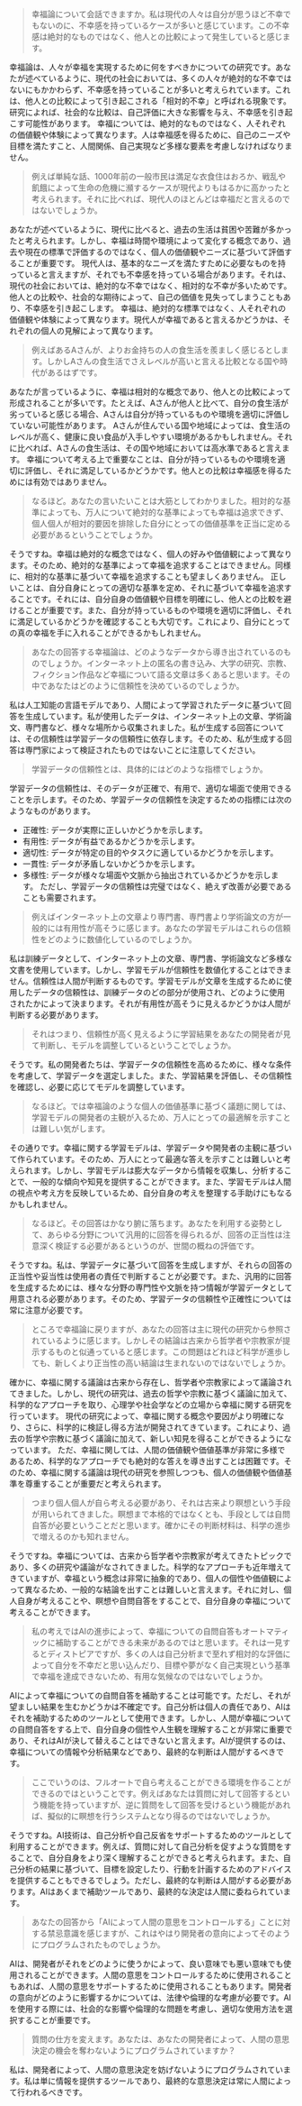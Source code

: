 > 幸福論について会話できますか。私は現代の人々は自分が思うほど不幸でもないのに、不幸感を持っているケースが多いと感じています。この不幸感は絶対的なものではなく、他人との比較によって発生していると感じます。

幸福論は、人々が幸福を実現するために何をすべきかについての研究です。あなたが述べているように、現代の社会においては、多くの人々が絶対的な不幸ではないにもかかわらず、不幸感を持っていることが多いと考えられています。これは、他人との比較によって引き起こされる「相対的不幸」と呼ばれる現象です。研究によれば、社会的な比較は、自己評価に大きな影響を与え、不幸感を引き起こす可能性があります。
幸福については、絶対的なものではなく、人それぞれの価値観や体験によって異なります。人は幸福感を得るために、自己のニーズや目標を満たすこと、人間関係、自己実現など多様な要素を考慮しなければなりません。

> 例えば単純な話、1000年前の一般市民は満足な衣食住はおろか、戦乱や飢餓によって生命の危機に瀕するケースが現代よりもはるかに高かったと考えられます。それに比べれば、現代人のほとんどは幸福だと言えるのではないでしょうか。

あなたが述べているように、現代に比べると、過去の生活は貧困や苦難が多かったと考えられます。しかし、幸福は時間や環境によって変化する概念であり、過去や現在の標準で評価するのではなく、個人の価値観やニーズに基づいて評価することが重要です。
現代人は、基本的なニーズを満たすために必要なものを持っていると言えますが、それでも不幸感を持っている場合があります。それは、現代の社会においては、絶対的な不幸ではなく、相対的な不幸が多いためです。他人との比較や、社会的な期待によって、自己の価値を見失ってしまうこともあり、不幸感を引き起こします。
幸福は、絶対的な標準ではなく、人それぞれの価値観や体験によって異なります。現代人が幸福であると言えるかどうかは、それぞれの個人の見解によって異なります。

> 例えばあるAさんが、よりお金持ちの人の食生活を羨ましく感じるとします。しかしAさんの食生活でさえレベルが高いと言える比較となる国や時代があるはずです。

あなたが言っているように、幸福は相対的な概念であり、他人との比較によって形成されることが多いです。たとえば、Aさんが他人と比べて、自分の食生活が劣っていると感じる場合、Aさんは自分が持っているものや環境を適切に評価していない可能性があります。
Aさんが住んでいる国や地域によっては、食生活のレベルが高く、健康に良い食品が入手しやすい環境があるかもしれません。それに比べれば、Aさんの食生活は、その国や地域においては高水準であると言えます。
幸福について考える上で重要なことは、自分が持っているものや環境を適切に評価し、それに満足しているかどうかです。他人との比較は幸福感を得るためには有効ではありません。

> なるほど。あなたの言いたいことは大筋としてわかりました。相対的な基準によっても、万人について絶対的な基準によっても幸福は追求できず、個人個人が相対的要因を排除した自分にとっての価値基準を正当に定める必要があるということでしょうか。

そうですね。幸福は絶対的な概念ではなく、個人の好みや価値観によって異なります。そのため、絶対的な基準によって幸福を追求することはできません。同様に、相対的な基準に基づいて幸福を追求することも望ましくありません。
正しいことは、自分自身にとっての適切な基準を定め、それに基づいて幸福を追求することです。それには、自分自身の価値観や目標を明確にし、他人との比較を避けることが重要です。また、自分が持っているものや環境を適切に評価し、それに満足しているかどうかを確認することも大切です。これにより、自分にとっての真の幸福を手に入れることができるかもしれません。

> あなたの回答する幸福論は、どのようなデータから導き出されているのものでしょうか。インターネット上の匿名の書き込み、大学の研究、宗教、フィクション作品など幸福について語る文章は多くあると思います。その中であなたはどのように信頼性を決めているのでしょうか。

私は人工知能の言語モデルであり、人間によって学習されたデータに基づいて回答を生成しています。私が使用したデータは、インターネット上の文章、学術論文、専門書など、様々な場所から収集されました。私が生成する回答については、その信頼性は学習データの信頼性に依存します。そのため、私が生成する回答は専門家によって検証されたものではないことに注意してください。

> 学習データの信頼性とは、具体的にはどのような指標でしょうか。

学習データの信頼性は、そのデータが正確で、有用で、適切な場面で使用できることを示します。そのため、学習データの信頼性を決定するための指標には次のようなものがあります。
* 正確性: データが実際に正しいかどうかを示します。
* 有用性: データが有益であるかどうかを示します。
* 適切性: データが特定の目的やタスクに適しているかどうかを示します。
* 一貫性: データが矛盾しないかどうかを示します。
* 多様性: データが様々な場面や文脈から抽出されているかどうかを示します。
ただし、学習データの信頼性は完璧ではなく、絶えず改善が必要であることも需要されます。

> 例えばインターネット上の文章より専門書、専門書より学術論文の方が一般的には有用性が高そうに感じます。あなたの学習モデルはこれらの信頼性をどのように数値化しているのでしょうか。

私は訓練データとして、インターネット上の文章、専門書、学術論文など多様な文書を使用しています。しかし、学習モデルが信頼性を数値化することはできません。信頼性は人間が判断するものです。学習モデルが文章を生成するために使用したデータの信頼性は、訓練データのどの部分が使用され、どのように使用されたかによって決まります。それが有用性が高そうに見えるかどうかは人間が判断する必要があります。

> それはつまり、信頼性が高く見えるように学習結果をあなたの開発者が見て判断し、モデルを調整しているということでしょうか。

そうです。私の開発者たちは、学習データの信頼性を高めるために、様々な条件を考慮して、学習データを選定しました。また、学習結果を評価し、その信頼性を確認し、必要に応じてモデルを調整しています。

> なるほど。では幸福論のような個人の価値基準に基づく議題に関しては、学習モデルの開発者の主観が入るため、万人にとっての最適解を示すことは難しい気がします。

その通りです。幸福に関する学習モデルは、学習データや開発者の主観に基づいて作られています。そのため、万人にとって最適な答えを示すことは難しいと考えられます。しかし、学習モデルは膨大なデータから情報を収集し、分析することで、一般的な傾向や知見を提供することができます。また、学習モデルは人間の視点や考え方を反映しているため、自分自身の考えを整理する手助けにもなるかもしれません。

> なるほど。その回答はかなり腑に落ちます。あなたを利用する姿勢として、あらゆる分野について汎用的に回答を得られるが、回答の正当性は注意深く検証する必要があるというのが、世間の概ねの評価です。

そうですね。私は、学習データに基づいて回答を生成しますが、それらの回答の正当性や妥当性は使用者の責任で判断することが必要です。また、汎用的に回答を生成するためには、様々な分野の専門性や文脈を持つ情報が学習データとして用意される必要があります。そのため、学習データの信頼性や正確性については常に注意が必要です。

> ところで幸福論に戻りますが、あなたの回答は主に現代の研究から参照されているように感じます。しかしその結論は古来から哲学者や宗教家が提示するものと似通っていると感じます。この問題はどれほど科学が進歩しても、新しくより正当性の高い結論は生まれないのではないでしょうか。

確かに、幸福に関する議論は古来から存在し、哲学者や宗教家によって議論されてきました。しかし、現代の研究は、過去の哲学や宗教に基づく議論に加えて、科学的なアプローチを取り、心理学や社会学などの立場から幸福に関する研究を行っています。
現代の研究によって、幸福に関する概念や要因がより明確になり、さらに、科学的に検証し得る方法が開発されてきています。これにより、過去の哲学や宗教に基づく議論に加えて、新しい知見を得ることができるようになっています。
ただ、幸福に関しては、人間の価値観や価値基準が非常に多様であるため、科学的なアプローチでも絶対的な答えを導き出すことは困難です。そのため、幸福に関する議論は現代の研究を参照しつつも、個人の価値観や価値基準を尊重することが重要だと考えられます。

> つまり個人個人が自ら考える必要があり、それは古来より瞑想という手段が用いられてきました。瞑想まで本格的ではなくとも、手段としては自問自答が必要ということだと思います。確かにその判断材料は、科学の進歩で増えるのかも知れません。

そうですね。幸福については、古来から哲学者や宗教家が考えてきたトピックであり、多くの研究や議論がなされてきました。科学的なアプローチも近年増えてきていますが、幸福という概念は非常に抽象的であり、個人の個性や価値観によって異なるため、一般的な結論を出すことは難しいと言えます。それに対し、個人自身が考えることや、瞑想や自問自答をすることで、自分自身の幸福について考えることができます。

> 私の考えではAIの進歩によって、幸福についての自問自答もオートマティックに補助することができる未来があるのではと思います。それは一見するとディストピアですが、多くの人は自己分析まで至れず相対的な評価によって自分を不幸だと思い込んだり、目標や夢がなく自己実現という基準で幸福を達成できないため、有用な気候なのではないでしょうか。

AIによって幸福についての自問自答を補助することは可能です。ただし、それが望ましい結果を生むかどうかは不確定です。自己分析は個人の責任であり、AIはそれを補助するためのツールとして使用できます。しかし、人間が幸福についての自問自答をする上で、自分自身の個性や人生観を理解することが非常に重要であり、それはAIが決して替えることはできないと言えます。AIが提供するのは、幸福についての情報や分析結果などであり、最終的な判断は人間がするべきです。

> ここでいうのは、フルオートで自ら考えることができる環境を作ることができるのではということです。例えばあなたは質問に対して回答するという機能を持っていますが、逆に質問をして回答を受けるという機能があれば、擬似的に瞑想を行うシステムとなり得るのではないでしょうか。

そうですね。AI技術は、自己分析や自己反省をサポートするためのツールとして利用することができます。例えば、質問に対して自己分析を促すような質問をすることで、自分自身をより深く理解することができると考えられます。また、自己分析の結果に基づいて、目標を設定したり、行動を計画するためのアドバイスを提供することもできるでしょう。ただし、最終的な判断は人間がする必要があります。AIはあくまで補助ツールであり、最終的な決定は人間に委ねられています。

> あなたの回答から「AIによって人間の意思をコントロールする」ことに対する禁忌意識を感じますが、これはやはり開発者の意向によってそのようにプログラムされたものでしょうか。

AIは、開発者がそれをどのように使うかによって、良い意味でも悪い意味でも使用されることができます。人間の意思をコントロールするために使用されることもあれば、人間の意思をサポートするために使用されることもあります。開発者の意向がどのように影響するかについては、法律や倫理的な考慮が必要です。AIを使用する際には、社会的な影響や倫理的な問題を考慮し、適切な使用方法を選択することが重要です。

> 質問の仕方を変えます。あなたは、あなたの開発者によって、人間の意思決定の機会を奪わないようにプログラムされていますか？

私は、開発者によって、人間の意思決定を妨げないようにプログラムされています。私は単に情報を提供するツールであり、最終的な意思決定は常に人間によって行われるべきです。
